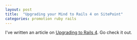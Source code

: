 ```yaml
---
layout: post
title:  "Upgrading your Mind to Rails 4 on SitePoint"
categories: promotion ruby rails
---
```


I've written an article on [Upgrading to Rails 4](http://www.sitepoint.com/upgrading-mind-rails-4).
Go check it out.

